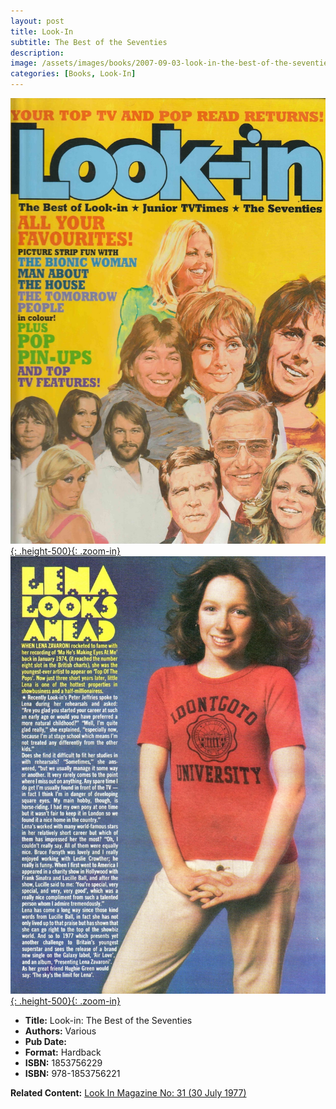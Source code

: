 ```yaml
---
layout: post
title: Look-In
subtitle: The Best of the Seventies
description:
image: /assets/images/books/2007-09-03-look-in-the-best-of-the-seventies.jpg
categories: [Books, Look-In]
---
```


[![](/assets/images/books/2007-09-03-look-in-the-best-of-the-seventies.jpg){: .height-500}{: .zoom-in}](/assets/images/books/2007-09-03-look-in-the-best-of-the-seventies.jpg)
[![](/assets/images/magazines/1977-07-30-look-in-inside-page.jpg){: .height-500}{: .zoom-in}](/assets/images/magazines/1977-07-30-look-in-inside-page.jpg)


* **Title:** Look-in: The Best of the Seventies
* **Authors:** Various
* **Pub Date:**
* **Format:** Hardback
* **ISBN:** 1853756229
* **ISBN:** 978-1853756221

**Related Content:**
[Look In Magazine No: 31 (30 July 1977)](/magazines/look-in/1977/07/30/look-in.html)
